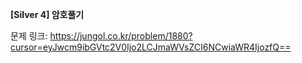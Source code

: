 **[Silver 4] 암호풀기**

문제 링크: https://jungol.co.kr/problem/1880?cursor=eyJwcm9ibGVtc2V0Ijo2LCJmaWVsZCI6NCwiaWR4IjozfQ==
